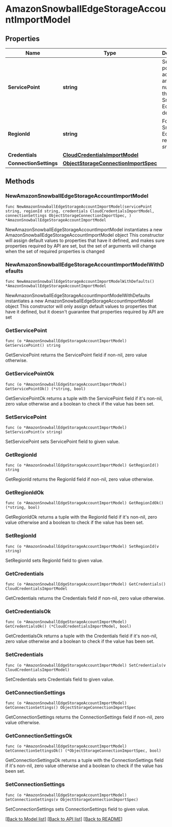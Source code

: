 # AmazonSnowballEdgeStorageAccountImportModel

## Properties

Name | Type | Description | Notes
------------ | ------------- | ------------- | -------------
**ServicePoint** | **string** | Service point address and port number of the AWS Snowball Edge device. | 
**RegionId** | **string** | For AWS Snowball Edge, the region is *snow*. | 
**Credentials** | [**CloudCredentialsImportModel**](CloudCredentialsImportModel.md) |  | 
**ConnectionSettings** | [**ObjectStorageConnectionImportSpec**](ObjectStorageConnectionImportSpec.md) |  | 

## Methods

### NewAmazonSnowballEdgeStorageAccountImportModel

`func NewAmazonSnowballEdgeStorageAccountImportModel(servicePoint string, regionId string, credentials CloudCredentialsImportModel, connectionSettings ObjectStorageConnectionImportSpec, ) *AmazonSnowballEdgeStorageAccountImportModel`

NewAmazonSnowballEdgeStorageAccountImportModel instantiates a new AmazonSnowballEdgeStorageAccountImportModel object
This constructor will assign default values to properties that have it defined,
and makes sure properties required by API are set, but the set of arguments
will change when the set of required properties is changed

### NewAmazonSnowballEdgeStorageAccountImportModelWithDefaults

`func NewAmazonSnowballEdgeStorageAccountImportModelWithDefaults() *AmazonSnowballEdgeStorageAccountImportModel`

NewAmazonSnowballEdgeStorageAccountImportModelWithDefaults instantiates a new AmazonSnowballEdgeStorageAccountImportModel object
This constructor will only assign default values to properties that have it defined,
but it doesn't guarantee that properties required by API are set

### GetServicePoint

`func (o *AmazonSnowballEdgeStorageAccountImportModel) GetServicePoint() string`

GetServicePoint returns the ServicePoint field if non-nil, zero value otherwise.

### GetServicePointOk

`func (o *AmazonSnowballEdgeStorageAccountImportModel) GetServicePointOk() (*string, bool)`

GetServicePointOk returns a tuple with the ServicePoint field if it's non-nil, zero value otherwise
and a boolean to check if the value has been set.

### SetServicePoint

`func (o *AmazonSnowballEdgeStorageAccountImportModel) SetServicePoint(v string)`

SetServicePoint sets ServicePoint field to given value.


### GetRegionId

`func (o *AmazonSnowballEdgeStorageAccountImportModel) GetRegionId() string`

GetRegionId returns the RegionId field if non-nil, zero value otherwise.

### GetRegionIdOk

`func (o *AmazonSnowballEdgeStorageAccountImportModel) GetRegionIdOk() (*string, bool)`

GetRegionIdOk returns a tuple with the RegionId field if it's non-nil, zero value otherwise
and a boolean to check if the value has been set.

### SetRegionId

`func (o *AmazonSnowballEdgeStorageAccountImportModel) SetRegionId(v string)`

SetRegionId sets RegionId field to given value.


### GetCredentials

`func (o *AmazonSnowballEdgeStorageAccountImportModel) GetCredentials() CloudCredentialsImportModel`

GetCredentials returns the Credentials field if non-nil, zero value otherwise.

### GetCredentialsOk

`func (o *AmazonSnowballEdgeStorageAccountImportModel) GetCredentialsOk() (*CloudCredentialsImportModel, bool)`

GetCredentialsOk returns a tuple with the Credentials field if it's non-nil, zero value otherwise
and a boolean to check if the value has been set.

### SetCredentials

`func (o *AmazonSnowballEdgeStorageAccountImportModel) SetCredentials(v CloudCredentialsImportModel)`

SetCredentials sets Credentials field to given value.


### GetConnectionSettings

`func (o *AmazonSnowballEdgeStorageAccountImportModel) GetConnectionSettings() ObjectStorageConnectionImportSpec`

GetConnectionSettings returns the ConnectionSettings field if non-nil, zero value otherwise.

### GetConnectionSettingsOk

`func (o *AmazonSnowballEdgeStorageAccountImportModel) GetConnectionSettingsOk() (*ObjectStorageConnectionImportSpec, bool)`

GetConnectionSettingsOk returns a tuple with the ConnectionSettings field if it's non-nil, zero value otherwise
and a boolean to check if the value has been set.

### SetConnectionSettings

`func (o *AmazonSnowballEdgeStorageAccountImportModel) SetConnectionSettings(v ObjectStorageConnectionImportSpec)`

SetConnectionSettings sets ConnectionSettings field to given value.



[[Back to Model list]](../README.md#documentation-for-models) [[Back to API list]](../README.md#documentation-for-api-endpoints) [[Back to README]](../README.md)


